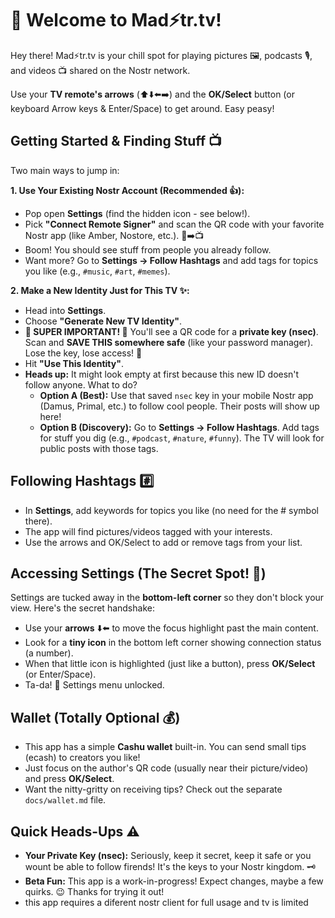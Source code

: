 # 👋 Welcome to Mad⚡tr.tv!

Hey there! Mad⚡tr.tv is your chill spot for playing pictures 🖼️, podcasts 🎙️, and videos 📺 shared on the Nostr network.

Use your **TV remote's arrows** (⬆️⬇️⬅️➡️) and the **OK/Select** button (or keyboard Arrow keys & Enter/Space) to get around. Easy peasy!

## Getting Started & Finding Stuff 📺

Two main ways to jump in:

**1. Use Your Existing Nostr Account (Recommended 👍):**

*   Pop open **Settings** (find the hidden icon - see below!).
*   Pick **"Connect Remote Signer"** and scan the QR code with your favorite Nostr app (like Amber, Nostore, etc.). 📱➡️📺
*   Boom! You should see stuff from people you already follow.
*   Want more? Go to **Settings -> Follow Hashtags** and add tags for topics you like (e.g., `#music`, `#art`, `#memes`).

**2. Make a New Identity Just for This TV ✨:**

*   Head into **Settings**.
*   Choose **"Generate New TV Identity"**.
*   **🚨 SUPER IMPORTANT! 🚨** You'll see a QR code for a **private key (nsec)**. Scan and **SAVE THIS somewhere safe** (like your password manager). Lose the key, lose access! 🔑
*   Hit **"Use This Identity"**.
*   **Heads up:** It might look empty at first because this new ID doesn't follow anyone. What to do?
    *   **Option A (Best):** Use that saved `nsec` key in your mobile Nostr app (Damus, Primal, etc.) to follow cool people. Their posts will show up here!
    *   **Option B (Discovery):** Go to **Settings -> Follow Hashtags**. Add tags for stuff you dig (e.g., `#podcast`, `#nature`, `#funny`). The TV will look for public posts with those tags.

## Following Hashtags #️⃣

*   In **Settings**, add keywords for topics you like (no need for the # symbol there).
*   The app will find pictures/videos tagged with your interests.
*   Use the arrows and OK/Select to add or remove tags from your list.

## Accessing Settings (The Secret Spot! 🤫)

Settings are tucked away in the **bottom-left corner** so they don't block your view. Here's the secret handshake:

*   Use your **arrows** ⬇️⬅️ to move the focus highlight past the main content.
*   Look for a **tiny icon** in the bottom left corner showing connection status (a number).
*   When that little icon is highlighted (just like a button), press **OK/Select** (or Enter/Space).
*   Ta-da! 🎉 Settings menu unlocked.

## Wallet (Totally Optional 💰)

*   This app has a simple **Cashu wallet** built-in. You can send small tips (ecash) to creators you like!
*   Just focus on the author's QR code (usually near their picture/video) and press **OK/Select**.
*   Want the nitty-gritty on receiving tips? Check out the separate `docs/wallet.md` file.

## Quick Heads-Ups ⚠️

*   **Your Private Key (nsec):** Seriously, keep it secret, keep it safe or you wount be able to follow firends! It's the keys to your Nostr kingdom. 🗝️
*   **Beta Fun:** This app is a work-in-progress! Expect changes, maybe a few quirks. 😉 Thanks for trying it out!
* this app requires a diferent nostr client for full usage and tv is limited
